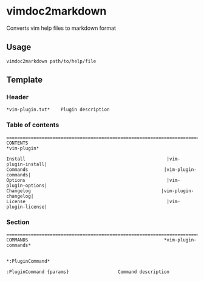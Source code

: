 # vimdoc2markdown

Converts vim help files to markdown format


## Usage

    vimdoc2markdown path/to/help/file


## Template


### Header

```
*vim-plugin.txt*    Plugin description
```


### Table of contents

```
===============================================================================
CONTENTS                                                           *vim-plugin*

Install                                                    |vim-plugin-install|
Commands                                                  |vim-plugin-commands|
Options                                                    |vim-plugin-options|
Changelog                                                |vim-plugin-changelog|
License                                                    |vim-plugin-license|
```


### Section

```
===============================================================================
COMMANDS                                                  *vim-plugin-commands*

                                                               *:PluginCommand*

:PluginCommand {params}                  Command description
```
